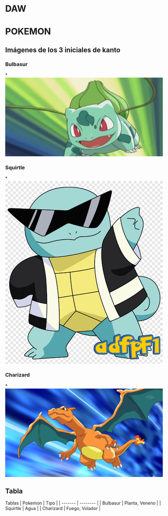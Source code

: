 # DAW
#  POKEMON 

## Imágenes de los 3 iniciales de kanto
### Bulbasur
*![Bulbasur](https://github.com/cristhianpin/DAW/blob/main/bulbasur.jpg)
### Squirtle
*![Squirtle](https://github.com/cristhianpin/DAW/blob/main/squirtle.png)
### Charizard
*![Charizard](https://github.com/cristhianpin/DAW/blob/main/charizard.png)

## Tabla 

Tablas 
| Pokemon | Tipo   |
| ------- | -------- |
| Bulbasur  | Planta, Veneno   |
| Squirtle   | Agua   |
| Charizard   | Fuego, Volador   |
